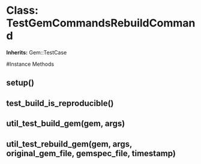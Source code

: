 # Class: TestGemCommandsRebuildCommand
**Inherits:** Gem::TestCase
    




#Instance Methods
## setup() [](#method-i-setup)

## test_build_is_reproducible() [](#method-i-test_build_is_reproducible)

## util_test_build_gem(gem, args) [](#method-i-util_test_build_gem)

## util_test_rebuild_gem(gem, args, original_gem_file, gemspec_file, timestamp) [](#method-i-util_test_rebuild_gem)

